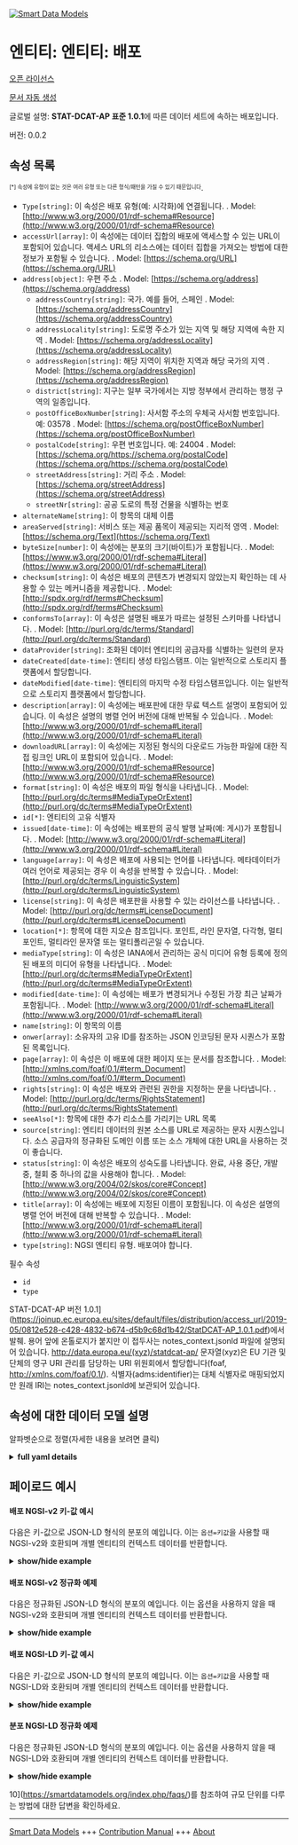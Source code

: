 <!-- 10-Header -->
    
[![Smart Data Models](https://smartdatamodels.org/wp-content/uploads/2022/01/SmartDataModels_logo.png "Logo")](https://smartdatamodels.org)    

엔티티: 엔티티: 배포    
============
<!-- /10-Header -->
    
<!-- 15-License -->
    

[오픈 라이선스](https://github.com/smart-data-models//dataModel.STAT-DCAT-AP/blob/master/Distribution/LICENSE.md)    

[문서 자동 생성](https://docs.google.com/presentation/d/e/2PACX-1vTs-Ng5dIAwkg91oTTUdt8ua7woBXhPnwavZ0FxgR8BsAI_Ek3C5q97Nd94HS8KhP-r_quD4H0fgyt3/pub?start=false&loop=false&delayms=3000#slide=id.gb715ace035_0_60)    
<!-- /15-License -->
    
<!-- 20-Description -->
    

글로벌 설명: **STAT-DCAT-AP 표준 1.0.1**에 따른 데이터 세트에 속하는 배포입니다.    

버전: 0.0.2    
<!-- /20-Description -->
    
<!-- 30-PropertiesList -->
    

## 속성 목록    

<sup><sub>[*] 속성에 유형이 없는 것은 여러 유형 또는 다른 형식/패턴을 가질 수 있기 때문입니다</sub></sup>.    
- `Type[string]`: 이 속성은 배포 유형(예: 시각화)에 연결됩니다.  . Model: [http://www.w3.org/2000/01/rdf-schema#Resource](http://www.w3.org/2000/01/rdf-schema#Resource)
- `accessUrl[array]`: 이 속성에는 데이터 집합의 배포에 액세스할 수 있는 URL이 포함되어 있습니다. 액세스 URL의 리소스에는 데이터 집합을 가져오는 방법에 대한 정보가 포함될 수 있습니다.  . Model: [https://schema.org/URL](https://schema.org/URL)
- `address[object]`: 우편 주소  . Model: [https://schema.org/address](https://schema.org/address)
	- `addressCountry[string]`: 국가. 예를 들어, 스페인  . Model: [https://schema.org/addressCountry](https://schema.org/addressCountry)    
	- `addressLocality[string]`: 도로명 주소가 있는 지역 및 해당 지역에 속한 지역  . Model: [https://schema.org/addressLocality](https://schema.org/addressLocality)    
	- `addressRegion[string]`: 해당 지역이 위치한 지역과 해당 국가의 지역  . Model: [https://schema.org/addressRegion](https://schema.org/addressRegion)    
	- `district[string]`: 지구는 일부 국가에서는 지방 정부에서 관리하는 행정 구역의 일종입니다.      
	- `postOfficeBoxNumber[string]`: 사서함 주소의 우체국 사서함 번호입니다. 예: 03578  . Model: [https://schema.org/postOfficeBoxNumber](https://schema.org/postOfficeBoxNumber)    
	- `postalCode[string]`: 우편 번호입니다. 예: 24004  . Model: [https://schema.org/https://schema.org/postalCode](https://schema.org/https://schema.org/postalCode)    
	- `streetAddress[string]`: 거리 주소  . Model: [https://schema.org/streetAddress](https://schema.org/streetAddress)    
	- `streetNr[string]`: 공공 도로의 특정 건물을 식별하는 번호      
- `alternateName[string]`: 이 항목의 대체 이름  
- `areaServed[string]`: 서비스 또는 제공 품목이 제공되는 지리적 영역  . Model: [https://schema.org/Text](https://schema.org/Text)
- `byteSize[number]`: 이 속성에는 분포의 크기(바이트)가 포함됩니다.  . Model: [https://www.w3.org/2000/01/rdf-schema#Literal](https://www.w3.org/2000/01/rdf-schema#Literal)
- `checksum[string]`: 이 속성은 배포의 콘텐츠가 변경되지 않았는지 확인하는 데 사용할 수 있는 메커니즘을 제공합니다.  . Model: [http://spdx.org/rdf/terms#Checksum](http://spdx.org/rdf/terms#Checksum)
- `conformsTo[array]`: 이 속성은 설명된 배포가 따르는 설정된 스키마를 나타냅니다.  . Model: [http://purl.org/dc/terms/Standard](http://purl.org/dc/terms/Standard)
- `dataProvider[string]`: 조화된 데이터 엔티티의 공급자를 식별하는 일련의 문자  
- `dateCreated[date-time]`: 엔티티 생성 타임스탬프. 이는 일반적으로 스토리지 플랫폼에서 할당합니다.  
- `dateModified[date-time]`: 엔티티의 마지막 수정 타임스탬프입니다. 이는 일반적으로 스토리지 플랫폼에서 할당합니다.  
- `description[array]`: 이 속성에는 배포판에 대한 무료 텍스트 설명이 포함되어 있습니다. 이 속성은 설명의 병렬 언어 버전에 대해 반복될 수 있습니다.  . Model: [http://www.w3.org/2000/01/rdf-schema#Literal](http://www.w3.org/2000/01/rdf-schema#Literal)
- `downloadURL[array]`: 이 속성에는 지정된 형식의 다운로드 가능한 파일에 대한 직접 링크인 URL이 포함되어 있습니다.  . Model: [http://www.w3.org/2000/01/rdf-schema#Resource](http://www.w3.org/2000/01/rdf-schema#Resource)
- `format[string]`: 이 속성은 배포의 파일 형식을 나타냅니다.  . Model: [http://purl.org/dc/terms#MediaTypeOrExtent](http://purl.org/dc/terms#MediaTypeOrExtent)
- `id[*]`: 엔티티의 고유 식별자  
- `issued[date-time]`: 이 속성에는 배포판의 공식 발행 날짜(예: 게시)가 포함됩니다.  . Model: [http://www.w3.org/2000/01/rdf-schema#Literal](http://www.w3.org/2000/01/rdf-schema#Literal)
- `language[array]`: 이 속성은 배포에 사용되는 언어를 나타냅니다. 메타데이터가 여러 언어로 제공되는 경우 이 속성을 반복할 수 있습니다.  . Model: [http://purl.org/dc/terms/LinguisticSystem](http://purl.org/dc/terms/LinguisticSystem)
- `license[string]`: 이 속성은 배포판을 사용할 수 있는 라이선스를 나타냅니다.  . Model: [http://purl.org/dc/terms#LicenseDocument](http://purl.org/dc/terms#LicenseDocument)
- `location[*]`: 항목에 대한 지오숀 참조입니다. 포인트, 라인 문자열, 다각형, 멀티포인트, 멀티라인 문자열 또는 멀티폴리곤일 수 있습니다.  
- `mediaType[string]`: 이 속성은 IANA에서 관리하는 공식 미디어 유형 등록에 정의된 배포의 미디어 유형을 나타냅니다.  . Model: [http://purl.org/dc/terms#MediaTypeOrExtent](http://purl.org/dc/terms#MediaTypeOrExtent)
- `modified[date-time]`: 이 속성에는 배포가 변경되거나 수정된 가장 최근 날짜가 포함됩니다.  . Model: [http://www.w3.org/2000/01/rdf-schema#Literal](http://www.w3.org/2000/01/rdf-schema#Literal)
- `name[string]`: 이 항목의 이름  
- `onwer[array]`: 소유자의 고유 ID를 참조하는 JSON 인코딩된 문자 시퀀스가 포함된 목록입니다.  
- `page[array]`: 이 속성은 이 배포에 대한 페이지 또는 문서를 참조합니다.  . Model: [http://xmlns.com/foaf/0.1/#term_Document](http://xmlns.com/foaf/0.1/#term_Document)
- `rights[string]`: 이 속성은 배포와 관련된 권한을 지정하는 문을 나타냅니다.  . Model: [http://purl.org/dc/terms/RightsStatement](http://purl.org/dc/terms/RightsStatement)
- `seeAlso[*]`: 항목에 대한 추가 리소스를 가리키는 URL 목록  
- `source[string]`: 엔티티 데이터의 원본 소스를 URL로 제공하는 문자 시퀀스입니다. 소스 공급자의 정규화된 도메인 이름 또는 소스 개체에 대한 URL을 사용하는 것이 좋습니다.  
- `status[string]`: 이 속성은 배포의 성숙도를 나타냅니다. 완료, 사용 중단, 개발 중, 철회 중 하나의 값을 사용해야 합니다.  . Model: [http://www.w3.org/2004/02/skos/core#Concept](http://www.w3.org/2004/02/skos/core#Concept)
- `title[array]`: 이 속성에는 배포에 지정된 이름이 포함됩니다. 이 속성은 설명의 병렬 언어 버전에 대해 반복할 수 있습니다.  . Model: [http://www.w3.org/2000/01/rdf-schema#Literal](http://www.w3.org/2000/01/rdf-schema#Literal)
- `type[string]`: NGSI 엔티티 유형. 배포여야 합니다.  
<!-- /30-PropertiesList -->
    
<!-- 35-RequiredProperties -->
    

필수 속성    
- `id`  
- `type`  
<!-- /35-RequiredProperties -->
    
<!-- 40-RequiredProperties -->
    

STAT-DCAT-AP 버전 1.0.1](https://joinup.ec.europa.eu/sites/default/files/distribution/access_url/2019-05/0812e528-c428-4832-b674-d5b9c68d1b42/StatDCAT-AP_1.0.1.pdf)에서 발췌. 용어 앞에 온톨로지가 붙지만 이 접두사는 notes_context.jsonld 파일에 설명되어 있습니다. http://data.europa.eu/(xyz)/statdcat-ap/ 문자열(xyz)은 EU 기관 및 단체의 영구 URI 관리를 담당하는 URI 위원회에서 할당합니다(foaf, http://xmlns.com/foaf/0.1/). 식별자(adms:identifier)는 대체 식별자로 매핑되었지만 원래 IRI는 notes_context.jsonld에 보관되어 있습니다.    
<!-- /40-RequiredProperties -->
    
<!-- 50-DataModelHeader -->
    

## 속성에 대한 데이터 모델 설명    

알파벳순으로 정렬(자세한 내용을 보려면 클릭)    
<!-- /50-DataModelHeader -->
    
<!-- 60-ModelYaml -->
    
<details><summary><strong>full yaml details</strong></summary>      

```yaml    
Distribution:      
  description: This is a distribution belonging ot a dataset according to the STAT-DCAT-AP standard 1.0.1      
  properties:      
    Type:      
      description: 'This property links to a type of the Distribution, e.g. that it is a visualisation'      
      type: string      
      x-ngsi:      
        model: "http://www.w3.org/2000/01/rdf-schema#Resource"      
        type: Property      
    accessUrl:      
      description: This property contains a URL that gives access to a Distribution of the Dataset. The resource at the access URL may contain information about how to get the Dataset      
      items:      
        minItems: 1      
        type: string      
      type: array      
      x-ngsi:      
        model: https://schema.org/URL      
        type: Property      
    address:      
      description: The mailing address      
      properties:      
        addressCountry:      
          description: 'The country. For example, Spain'      
          type: string      
          x-ngsi:      
            model: https://schema.org/addressCountry      
            type: Property      
        addressLocality:      
          description: 'The locality in which the street address is, and which is in the region'      
          type: string      
          x-ngsi:      
            model: https://schema.org/addressLocality      
            type: Property      
        addressRegion:      
          description: 'The region in which the locality is, and which is in the country'      
          type: string      
          x-ngsi:      
            model: https://schema.org/addressRegion      
            type: Property      
        district:      
          description: 'A district is a type of administrative division that, in some countries, is managed by the local government'      
          type: string      
          x-ngsi:      
            type: Property      
        postOfficeBoxNumber:      
          description: 'The post office box number for PO box addresses. For example, 03578'      
          type: string      
          x-ngsi:      
            model: https://schema.org/postOfficeBoxNumber      
            type: Property      
        postalCode:      
          description: 'The postal code. For example, 24004'      
          type: string      
          x-ngsi:      
            model: https://schema.org/https://schema.org/postalCode      
            type: Property      
        streetAddress:      
          description: The street address      
          type: string      
          x-ngsi:      
            model: https://schema.org/streetAddress      
            type: Property      
        streetNr:      
          description: Number identifying a specific property on a public street      
          type: string      
          x-ngsi:      
            type: Property      
      type: object      
      x-ngsi:      
        model: https://schema.org/address      
        type: Property      
    alternateName:      
      description: An alternative name for this item      
      type: string      
      x-ngsi:      
        type: Property      
    areaServed:      
      description: The geographic area where a service or offered item is provided      
      type: string      
      x-ngsi:      
        model: https://schema.org/Text      
        type: Property      
    byteSize:      
      description: This property contains the size of a Distribution in bytes      
      type: number      
      x-ngsi:      
        model: "https://www.w3.org/2000/01/rdf-schema#Literal"      
        type: Property      
    checksum:      
      description: This property provides a mechanism that can be used to verify that the contents of a distribution have not changed      
      type: string      
      x-ngsi:      
        model: "http://spdx.org/rdf/terms#Checksum"      
        type: Property      
    conformsTo:      
      description: This property refers to an established schema to which the described Distribution conforms      
      items:      
        description: Every rule o standard the distribution complies with      
        type: string      
        x-ngsi:      
          type: Property      
      type: array      
      x-ngsi:      
        model: http://purl.org/dc/terms/Standard      
        type: Property      
    dataProvider:      
      description: A sequence of characters identifying the provider of the harmonised data entity      
      type: string      
      x-ngsi:      
        type: Property      
    dateCreated:      
      description: Entity creation timestamp. This will usually be allocated by the storage platform      
      format: date-time      
      type: string      
      x-ngsi:      
        type: Property      
    dateModified:      
      description: Timestamp of the last modification of the entity. This will usually be allocated by the storage platform      
      format: date-time      
      type: string      
      x-ngsi:      
        type: Property      
    description:      
      description: This property contains a free-text account of the Distribution. This property can be repeated for parallel language versions of the description      
      items:      
        description: Every description of the distribution in a language      
        type: string      
        x-ngsi:      
          type: Property      
      type: array      
      x-ngsi:      
        model: "http://www.w3.org/2000/01/rdf-schema#Literal"      
        type: Property      
    downloadURL:      
      description: This property contains a URL that is a direct link to a downloadable file in a given format      
      items:      
        description: Every URL available for downloading      
        format: uri      
        type: string      
        x-ngsi:      
          type: Property      
      type: array      
      x-ngsi:      
        model: "http://www.w3.org/2000/01/rdf-schema#Resource"      
        type: Property      
    format:      
      description: This property refers to the file format of the Distribution      
      type: string      
      x-ngsi:      
        model: "http://purl.org/dc/terms#MediaTypeOrExtent"      
        type: Property      
    id:      
      anyOf:      
        - description: Identifier format of any NGSI entity      
          maxLength: 256      
          minLength: 1      
          pattern: ^[\w\-\.\{\}\$\+\*\[\]`|~^@!,:\\]+$      
          type: string      
          x-ngsi:      
            type: Property      
        - description: Identifier format of any NGSI entity      
          format: uri      
          type: string      
          x-ngsi:      
            type: Property      
      description: Unique identifier of the entity      
      x-ngsi:      
        type: Property      
    issued:      
      description: 'This property contains the date of formal issuance (e.g., publication) of the Distribution'      
      format: date-time      
      type: string      
      x-ngsi:      
        model: "http://www.w3.org/2000/01/rdf-schema#Literal"      
        type: Property      
    language:      
      description: This property refers to a language used in the Distribution. This property can be repeated if the metadata is provided in multiple languages      
      items:      
        type: string      
      type: array      
      x-ngsi:      
        model: http://purl.org/dc/terms/LinguisticSystem      
        type: Property      
    license:      
      description: This property refers to the licence under which the Distribution is made available      
      type: string      
      x-ngsi:      
        model: "http://purl.org/dc/terms#LicenseDocument"      
        type: Property      
    location:      
      description: 'Geojson reference to the item. It can be Point, LineString, Polygon, MultiPoint, MultiLineString or MultiPolygon'      
      oneOf:      
        - description: Geojson reference to the item. Point      
          properties:      
            bbox:      
              items:      
                type: number      
              minItems: 4      
              type: array      
            coordinates:      
              items:      
                type: number      
              minItems: 2      
              type: array      
            type:      
              enum:      
                - Point      
              type: string      
          required:      
            - type      
            - coordinates      
          title: GeoJSON Point      
          type: object      
          x-ngsi:      
            type: GeoProperty      
        - description: Geojson reference to the item. LineString      
          properties:      
            bbox:      
              items:      
                type: number      
              minItems: 4      
              type: array      
            coordinates:      
              items:      
                items:      
                  type: number      
                minItems: 2      
                type: array      
              minItems: 2      
              type: array      
            type:      
              enum:      
                - LineString      
              type: string      
          required:      
            - type      
            - coordinates      
          title: GeoJSON LineString      
          type: object      
          x-ngsi:      
            type: GeoProperty      
        - description: Geojson reference to the item. Polygon      
          properties:      
            bbox:      
              items:      
                type: number      
              minItems: 4      
              type: array      
            coordinates:      
              items:      
                items:      
                  items:      
                    type: number      
                  minItems: 2      
                  type: array      
                minItems: 4      
                type: array      
              type: array      
            type:      
              enum:      
                - Polygon      
              type: string      
          required:      
            - type      
            - coordinates      
          title: GeoJSON Polygon      
          type: object      
          x-ngsi:      
            type: GeoProperty      
        - description: Geojson reference to the item. MultiPoint      
          properties:      
            bbox:      
              items:      
                type: number      
              minItems: 4      
              type: array      
            coordinates:      
              items:      
                items:      
                  type: number      
                minItems: 2      
                type: array      
              type: array      
            type:      
              enum:      
                - MultiPoint      
              type: string      
          required:      
            - type      
            - coordinates      
          title: GeoJSON MultiPoint      
          type: object      
          x-ngsi:      
            type: GeoProperty      
        - description: Geojson reference to the item. MultiLineString      
          properties:      
            bbox:      
              items:      
                type: number      
              minItems: 4      
              type: array      
            coordinates:      
              items:      
                items:      
                  items:      
                    type: number      
                  minItems: 2      
                  type: array      
                minItems: 2      
                type: array      
              type: array      
            type:      
              enum:      
                - MultiLineString      
              type: string      
          required:      
            - type      
            - coordinates      
          title: GeoJSON MultiLineString      
          type: object      
          x-ngsi:      
            type: GeoProperty      
        - description: Geojson reference to the item. MultiLineString      
          properties:      
            bbox:      
              items:      
                type: number      
              minItems: 4      
              type: array      
            coordinates:      
              items:      
                items:      
                  items:      
                    items:      
                      type: number      
                    minItems: 2      
                    type: array      
                  minItems: 4      
                  type: array      
                type: array      
              type: array      
            type:      
              enum:      
                - MultiPolygon      
              type: string      
          required:      
            - type      
            - coordinates      
          title: GeoJSON MultiPolygon      
          type: object      
          x-ngsi:      
            type: GeoProperty      
      x-ngsi:      
        type: GeoProperty      
    mediaType:      
      description: This property refers to the media type of the Distribution as defined in the official register of media types managed by IANA      
      type: string      
      x-ngsi:      
        model: "http://purl.org/dc/terms#MediaTypeOrExtent"      
        type: Property      
    modified:      
      description: This property contains the most recent date on which the Distribution was changed or modified      
      format: date-time      
      type: string      
      x-ngsi:      
        model: "http://www.w3.org/2000/01/rdf-schema#Literal"      
        type: Property      
    name:      
      description: The name of this item      
      type: string      
      x-ngsi:      
        type: Property      
    owner:      
      description: A List containing a JSON encoded sequence of characters referencing the unique Ids of the owner(s)      
      items:      
        anyOf:      
          - description: Identifier format of any NGSI entity      
            maxLength: 256      
            minLength: 1      
            pattern: ^[\w\-\.\{\}\$\+\*\[\]`|~^@!,:\\]+$      
            type: string      
            x-ngsi:      
              type: Property      
          - description: Identifier format of any NGSI entity      
            format: uri      
            type: string      
            x-ngsi:      
              type: Property      
        description: Unique identifier of the entity      
        x-ngsi:      
          type: Property      
      type: array      
      x-ngsi:      
        type: Property      
    page:      
      description: This property refers to a page or document about this Distribution      
      items:      
        description: Every page providing information about the distribution      
        type: string      
        x-ngsi:      
          type: Property      
      type: array      
      x-ngsi:      
        model: "http://xmlns.com/foaf/0.1/#term_Document"      
        type: Property      
    rights:      
      description: This property refers to a statement that specifies rights associated with the Distribution      
      type: string      
      x-ngsi:      
        model: http://purl.org/dc/terms/RightsStatement      
        type: Property      
    seeAlso:      
      description: list of uri pointing to additional resources about the item      
      oneOf:      
        - items:      
            format: uri      
            type: string      
          minItems: 1      
          type: array      
        - format: uri      
          type: string      
      x-ngsi:      
        type: Property      
    source:      
      description: 'A sequence of characters giving the original source of the entity data as a URL. Recommended to be the fully qualified domain name of the source provider, or the URL to the source object'      
      type: string      
      x-ngsi:      
        type: Property      
    status:      
      description: 'This property refers to the maturity of the Distribution. It MUST take one of the values Completed, Deprecated, Under Development, Withdrawn'      
      enum:      
        - Completed      
        - Deprecated      
        - Under Development      
        - Withdrawn      
      type: string      
      x-ngsi:      
        model: "http://www.w3.org/2004/02/skos/core#Concept"      
        type: Property      
    title:      
      description: This property contains a name given to the Distribution. This property can be repeated for parallel language versions of the description      
      items:      
        type: string      
      type: array      
      x-ngsi:      
        model: "http://www.w3.org/2000/01/rdf-schema#Literal"      
        type: Property      
    type:      
      description: NGSI entity type. It has to be Distribution      
      enum:      
        - Distribution      
      type: string      
      x-ngsi:      
        type: Property      
  required:      
    - id      
    - type      
  type: object      
  x-derived-from: https://joinup.ec.europa.eu/sites/default/files/distribution/access_url/2019-05/0812e528-c428-4832-b674-d5b9c68d1b42/StatDCAT-AP_1.0.1.pdf      
  x-disclaimer: 'Redistribution and use in source and binary forms, with or without modification, are permitted  provided that the license conditions are met. Copyleft (c) 2022 Contributors to Smart Data Models Program'      
  x-license-url: https://github.com/smart-data-models/dataModel.STAT-DCAT-AP/blob/master/Distribution/LICENSE.md      
  x-model-schema: https://smart-data-models.github.io/dataModel.STAT-DCAT-AP/Distribution/schema.json      
  x-model-tags: INTERSTAT      
  x-version: 0.0.2      
```    
</details>      
<!-- /60-ModelYaml -->
    
<!-- 70-MiddleNotes -->
    
<!-- /70-MiddleNotes -->
    
<!-- 80-Examples -->
    

## 페이로드 예시    

#### 배포 NGSI-v2 키-값 예시    

다음은 키-값으로 JSON-LD 형식의 분포의 예입니다. 이는 `옵션=키값`을 사용할 때 NGSI-v2와 호환되며 개별 엔티티의 컨텍스트 데이터를 반환합니다.    
<details><summary><strong>show/hide example</strong></summary>      

```json  

{  
  "id": "urn:ngsi-ld:Distribution:id:LVVL:16506295",  
  "type": "Distribution",  
  "dateCreated": "2008-02-15T20:13:19Z",  
  "dateModified": "2020-05-07T09:44:12Z",  
  "source": "",  
  "name": "",  
  "alternateName": "",  
  "description": [  
    "Distribution of statistical data observations"  
  ],  
  "dataProvider": "Statistical source.",  
  "owner": [  
    "urn:ngsi-ld:Distribution:items:HBYW:15307384",  
    "urn:ngsi-ld:Distribution:items:XXDI:67367024"  
  ],  
  "seeAlso": [  
    "urn:ngsi-ld:Distribution:items:DRHQ:77720826"  
  ],  
  "location": {  
    "type": "Point",  
    "coordinates": [  
      52.5209531,  
      13.3256918  
    ]  
  },  
  "address": {  
    "streetAddress": "Franklinstrasse 13",  
    "addressLocality": "Berlin",  
    "addressRegion": "Berlin",  
    "addressCountry": "Germany",  
    "postalCode": "10587",  
    "postOfficeBoxNumber": "",  
    "streetNr": "13",  
    "district": ""  
  },  
  "areaServed": "",  
  "dataset": "urn:ngsi-ld:Catalogue:dataset:TPAD:93995192",  
  "publisher": "Interstat project",  
  "title": [  
    "demographic dataset",  
    "Dataset demografico"  
  ],  
  "homepage": "https://cef-interstat.eu/",  
  "language": [  
    "EN",  
    "SP"  
  ],  
  "licence": "Financial break course now will bring nation.",  
  "releaseDate": "2023-04-08T01:19:50Z",  
  "themes": [  
    "Demography",  
    "Social movements"  
  ],  
  "modified": "2023-05-09T04:54:24Z",  
  "hasPart": "urn:ngsi-ld:Distribution:hasPart:MESA:97735762",  
  "isPartOf": "urn:ngsi-ld:Distribution:isPartOf:JCBS:21034868",  
  "record": "urn:ngsi-ld:Distribution:record:KLPV:86778952",  
  "rights": "open license",  
  "spatial_geographic": [  
    {  
      "type": "Point",  
      "coordinates": [  
        276.5,  
        95.6  
      ],  
      "bbox": [  
        34.9,  
        283.8,  
        861.1,  
        311.7  
      ]  
    },  
    {  
      "type": "Point",  
      "coordinates": [  
        311.1,  
        805.7  
      ],  
      "bbox": [  
        434.9,  
        913.1,  
        618.1,  
        424.5  
      ]  
    }  
  ]  
}  
```  
</details>    

#### 배포 NGSI-v2 정규화 예제    

다음은 정규화된 JSON-LD 형식의 분포의 예입니다. 이는 옵션을 사용하지 않을 때 NGSI-v2와 호환되며 개별 엔티티의 컨텍스트 데이터를 반환합니다.    
<details><summary><strong>show/hide example</strong></summary>      

```json  

{  
  "id": "urn:ngsi-ld:Catalogue:id:LVVL:16506295",  
  "type": "Distribution",  
  "accessUrl": {  
    "type": "StructuredValue",  
    "value": [  
      "http://127.0.0.1:1026/ngsi-ld/v1/entities?type=https://smartdatamodels.org/dataModel.SDMX/Observation"  
    ]  
  },  
  "format": {  
    "type": "Text",  
    "value": "JSON_LD"  
  },  
  "status": {  
    "type": "Text",  
    "value": "Completed"  
  },  
  "dateCreated": {  
    "type": "DateTime",  
    "value": "2008-02-15T20:13:19Z"  
  },  
  "dateModified": {  
    "type": "DateTime",  
    "value": "2020-05-07T09:44:12Z"  
  },  
  "source": {  
    "type": "Text",  
    "value": ""  
  },  
  "name": {  
    "type": "Text",  
    "value": ""  
  },  
  "alternateName": {  
    "type": "Text",  
    "value": ""  
  },  
  "description": {  
    "type": "StructuredValue",  
    "value": [  
      "Distribution of statistical data observations"  
    ]  
  },  
  "dataProvider": {  
    "type": "Text",  
    "value": "Statistical source."  
  },  
  "owner": {  
    "type": "StructuredValue",  
    "value": [  
      "urn:ngsi-ld:Catalogue:items:HBYW:15307384",  
      "urn:ngsi-ld:Catalogue:items:XXDI:67367024"  
    ]  
  },  
  "seeAlso": {  
    "type": "StructuredValue",  
    "value": [  
      "urn:ngsi-ld:Catalogue:items:DRHQ:77720826"  
    ]  
  },  
  "location": {  
    "type": "geo:json",  
    "value": {  
      "type": "Point",  
      "coordinates": [  
        52.5209531,  
        13.3256918  
      ]  
    }  
  },  
  "address": {  
    "type": "StructuredValue",  
    "value": {  
      "streetAddress": "Franklinstrasse 13",  
      "addressLocality": "Berlin",  
      "addressRegion": "Berlin",  
      "addressCountry": "Germany",  
      "postalCode": "10587",  
      "postOfficeBoxNumber": "",  
      "streetNr": "13",  
      "district": ""  
    }  
  },  
  "areaServed": {  
    "type": "Text",  
    "value": ""  
  },  
  "dataset": {  
    "type": "Text",  
    "value": "urn:ngsi-ld:Catalogue:dataset:TPAD:93995192"  
  },  
  "publisher": {  
    "type": "Text",  
    "value": "Interstat project"  
  },  
  "title": {  
    "type": "StructuredValue",  
    "value": [  
      "demographic dataset",  
      "Dataset demografico"  
    ]  
  },  
  "homepage": {  
    "type": "Text",  
    "value": "https://cef-interstat.eu/"  
  },  
  "language": {  
    "type": "StructuredValue",  
    "value": [  
      "en",  
      "fr"  
    ]  
  },  
  "licence": {  
    "type": "Text",  
    "value": "Financial break course now will bring nation."  
  },  
  "releaseDate": {  
    "type": "DateTime",  
    "value": "2023-04-08T01:19:50Z"  
  },  
  "themes": {  
    "type": "StructuredValue",  
    "value": [  
      "Demography",  
      "Social movements"  
    ]  
  },  
  "modified": {  
    "type": "DateTime",  
    "value": "2023-05-09T04:54:24Z"  
  },  
  "hasPart": {  
    "type": "Text",  
    "value": "urn:ngsi-ld:Catalogue:hasPart:MESA:97735762"  
  },  
  "isPartOf": {  
    "type": "Text",  
    "value": "urn:ngsi-ld:Catalogue:isPartOf:JCBS:21034868"  
  },  
  "record": {  
    "type": "Text",  
    "value": "urn:ngsi-ld:Catalogue:record:KLPV:86778952"  
  },  
  "rights": {  
    "type": "Text",  
    "value": "open license"  
  },  
  "spatial_geographic": {  
    "type": "StructuredValue",  
    "value": [  
      {  
        "type": "Point",  
        "coordinates": [  
          276.5,  
          95.6  
        ],  
        "bbox": [  
          34.9,  
          283.8,  
          861.1,  
          311.7  
        ]  
      },  
      {  
        "type": "Point",  
        "coordinates": [  
          311.1,  
          805.7  
        ],  
        "bbox": [  
          434.9,  
          913.1,  
          618.1,  
          424.5  
        ]  
      }  
    ]  
  }  
}  
```  
</details>    

#### 배포 NGSI-LD 키-값 예시    

다음은 키-값으로 JSON-LD 형식의 분포의 예입니다. 이는 `옵션=키값`을 사용할 때 NGSI-LD와 호환되며 개별 엔티티의 컨텍스트 데이터를 반환합니다.    
<details><summary><strong>show/hide example</strong></summary>      

```json  

{  
  "id": "urn:ngsi-ld:Catalogue:id:LVVL:16506295",  
  "type": "Distribution",  
  "accessUrl": [  
    "http://127.0.0.1:1026/ngsi-ld/v1/entities?type=https://smartdatamodels.org/dataModel.SDMX/Observation"  
  ],  
  "format": "JSON_LD",  
  "status": "Completed",  
  "dateCreated": "2008-02-15T20:13:19Z",  
  "dateModified": "2020-05-07T09:44:12Z",  
  "source": "",  
  "name": "",  
  "alternateName": "",  
  "description": [  
    "Distribution of statistical data observations"  
  ],  
  "dataProvider": "Statistical source.",  
  "owner": [  
    "urn:ngsi-ld:Catalogue:items:HBYW:15307384",  
    "urn:ngsi-ld:Catalogue:items:XXDI:67367024"  
  ],  
  "seeAlso": [  
    "urn:ngsi-ld:Catalogue:items:DRHQ:77720826"  
  ],  
  "location": {  
    "type": "Point",  
    "coordinates": [  
      52.5209531,  
      13.3256918  
    ]  
  },  
  "address": {  
    "streetAddress": "Franklinstrasse 13",  
    "addressLocality": "Berlin",  
    "addressRegion": "Berlin",  
    "addressCountry": "Germany",  
    "postalCode": "10587",  
    "postOfficeBoxNumber": "",  
    "streetNr": "13",  
    "district": ""  
  },  
  "areaServed": "",  
  "dataset": "urn:ngsi-ld:Catalogue:dataset:TPAD:93995192",  
  "publisher": "Interstat project",  
  "title": [  
    "demographic dataset",  
    "Dataset demografico"  
  ],  
  "homepage": "https://cef-interstat.eu/",  
  "language": [  
    "en",  
    "fr"  
  ],  
  "licence": "Financial break course now will bring nation.",  
  "releaseDate": "2023-04-08T01:19:50Z",  
  "themes": [  
    "Demography",  
    "Social movements"  
  ],  
  "modified": "2023-05-09T04:54:24Z",  
  "hasPart": "urn:ngsi-ld:Catalogue:hasPart:MESA:97735762",  
  "isPartOf": "urn:ngsi-ld:Catalogue:isPartOf:JCBS:21034868",  
  "record": "urn:ngsi-ld:Catalogue:record:KLPV:86778952",  
  "rights": "open license",  
  "spatial_geographic": [  
    {  
      "type": "Point",  
      "coordinates": [  
        276.5,  
        95.6  
      ],  
      "bbox": [  
        34.9,  
        283.8,  
        861.1,  
        311.7  
      ]  
    },  
    {  
      "type": "Point",  
      "coordinates": [  
        311.1,  
        805.7  
      ],  
      "bbox": [  
        434.9,  
        913.1,  
        618.1,  
        424.5  
      ]  
    }  
  ],  
  "@context": [  
    "https://raw.githubusercontent.com/smart-data-models/dataModel.STAT-DCAT-AP/master/context.jsonld"  
  ]  
}  
```  
</details>    

#### 분포 NGSI-LD 정규화 예제    

다음은 정규화된 JSON-LD 형식의 분포의 예입니다. 이는 옵션을 사용하지 않을 때 NGSI-LD와 호환되며 개별 엔티티의 컨텍스트 데이터를 반환합니다.    
<details><summary><strong>show/hide example</strong></summary>      

```json  

{  
  "id": "urn:ngsi-ld:Catalogue:id:LVVL:16506295",  
  "type": "Distribution",  
  "accessUrl": {  
    "type": "Property",  
    "value": [  
      "http://127.0.0.1:1026/ngsi-ld/v1/entities?type=https://smartdatamodels.org/dataModel.SDMX/Observation"  
    ]  
  },  
  "format": {  
    "type": "Property",  
    "value": "JSON_LD"  
  },  
  "status": {  
        "type": "Property",  
        "value": "Completed"  
    },  
  "dateCreated": {  
    "type": "Property",  
    "value": {  
      "@type": "DateTime",  
      "@value": "2008-02-15T20:13:19Z"  
    }  
  },  
  "dateModified": {  
    "type": "Property",  
    "value": {  
      "@type": "DateTime",  
      "@value": "2020-05-07T09:44:12Z"  
    }  
  },  
  "source": {  
    "type": "Property",  
    "value": ""  
  },  
  "name": {  
    "type": "Property",  
    "value": ""  
  },  
  "alternateName": {  
    "type": "Property",  
    "value": ""  
  },  
  "description": {  
    "type": "Property",  
    "value": [  
      "Distribution of statistical data observations"  
      ]  
  },  
  "dataProvider": {  
    "type": "Property",  
    "value": "Statistical source."  
  },  
  "owner": {  
    "type": "Property",  
    "value": [  
      "urn:ngsi-ld:Catalogue:items:HBYW:15307384",  
      "urn:ngsi-ld:Catalogue:items:XXDI:67367024"  
    ]  
  },  
  "seeAlso": {  
    "type": "Property",  
    "value": [  
      "urn:ngsi-ld:Catalogue:items:DRHQ:77720826"  
    ]  
  },  
  "location": {  
    "type": "Property",  
    "value": {  
      "type": "Point",  
      "coordinates": [  
        52.5209531,  
        13.3256918  
      ]  
    }  
  },  
  "address": {  
    "type": "Property",  
    "value": {  
      "streetAddress": "Franklinstrasse 13",  
      "addressLocality": "Berlin",  
      "addressRegion": "Berlin",  
      "addressCountry": "Germany",  
      "postalCode": "10587",  
      "postOfficeBoxNumber": "",  
      "streetNr": "13",  
      "district": ""  
    }  
  },  
  "areaServed": {  
    "type": "Property",  
    "value": ""  
  },  
  "dataset": {  
    "type": "object",  
    "value": "urn:ngsi-ld:Catalogue:dataset:TPAD:93995192"  
  },  
  "publisher": {  
    "type": "Property",  
    "value": "Interstat project"  
  },  
  "title": {  
    "type": "Property",  
    "value": [  
      "demographic dataset",  
      "Dataset demografico"  
    ]  
  },  
  "homepage": {  
    "type": "Property",  
    "value": "https://cef-interstat.eu/"  
  },  
  "language": {  
    "type": "Property",  
    "value": [  
      "en",  
      "fr"  
    ]  
  },  
  "license": {  
    "type": "Property",  
    "value": "Financial break course now will bring nation."  
  },  
  "issued": {  
    "type": "Property",  
    "value": {  
      "@type": "DateTime",  
      "@value": "2023-04-08T01:19:50Z"  
    }  
  },  
  "themes": {  
    "type": "Property",  
    "value": [  
      "Demography",  
      "Social movements"  
    ]  
  },  
  "modified": {  
    "type": "Property",  
    "value": {  
      "@type": "DateTime",  
      "@value": "2023-05-09T04:54:24Z"  
    }  
  },  
  "hasPart": {  
    "type": "object",  
    "value": "urn:ngsi-ld:Catalogue:hasPart:MESA:97735762"  
  },  
  "isPartOf": {  
    "type": "object",  
    "value": "urn:ngsi-ld:Catalogue:isPartOf:JCBS:21034868"  
  },  
  "record": {  
    "type": "object",  
    "value": "urn:ngsi-ld:Catalogue:record:KLPV:86778952"  
  },  
  "rights": {  
    "type": "Property",  
    "value": "open license"  
  },  
  "spatial_geographic": {  
    "type": "Property",  
    "value": [  
      {  
        "type": "Point",  
        "coordinates": [  
          276.5,  
          95.6  
        ],  
        "bbox": [  
          34.9,  
          283.8,  
          861.1,  
          311.7  
        ]  
      },  
      {  
        "type": "Point",  
        "coordinates": [  
          311.1,  
          805.7  
        ],  
        "bbox": [  
          434.9,  
          913.1,  
          618.1,  
          424.5  
        ]  
      }  
    ]  
  },  
  "@context": [  
    "https://raw.githubusercontent.com/smart-data-models/dataModel.STAT-DCAT-AP/master/context.jsonld"  
  ]  
}  
```  
</details><!-- /80-Examples -->
    
<!-- 90-FooterNotes -->
    
<!-- /90-FooterNotes -->
    
<!-- 95-Units -->
    

10](https://smartdatamodels.org/index.php/faqs/)를 참조하여 규모 단위를 다루는 방법에 대한 답변을 확인하세요.    
<!-- /95-Units -->
    
<!-- 97-LastFooter -->
    
---    

[Smart Data Models](https://smartdatamodels.org) +++ [Contribution Manual](https://bit.ly/contribution_manual) +++ [About](https://bit.ly/Introduction_SDM)<!-- /97-LastFooter -->
    
